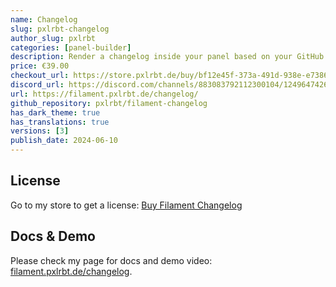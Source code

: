 ```yaml
---
name: Changelog
slug: pxlrbt-changelog
author_slug: pxlrbt
categories: [panel-builder]
description: Render a changelog inside your panel based on your GitHub releases. Works with private repos.
price: €39.00
checkout_url: https://store.pxlrbt.de/buy/bf12e45f-373a-491d-938e-e7386179bb3f
discord_url: https://discord.com/channels/883083792112300104/1249647426684457032
url: https://filament.pxlrbt.de/changelog/
github_repository: pxlrbt/filament-changelog
has_dark_theme: true
has_translations: true
versions: [3]
publish_date: 2024-06-10
---
```


## License

Go to my store to get a license: [Buy Filament Changelog](https://store.pxlrbt.de/buy/bf12e45f-373a-491d-938e-e7386179bb3f)

## Docs & Demo

Please check my page for docs and demo video:
[filament.pxlrbt.de/changelog](https://filament.pxlrbt.de/changelog/).
